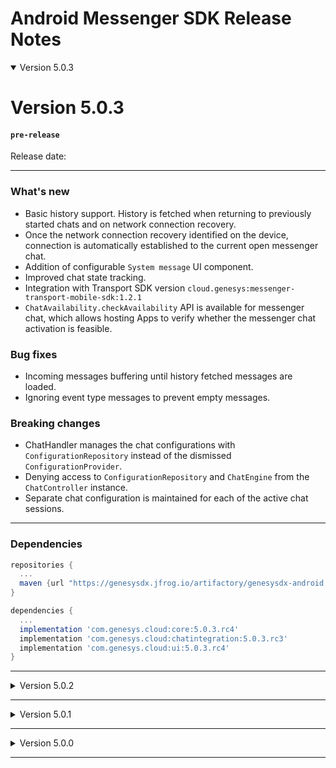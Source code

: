 
# Android Messenger SDK Release Notes


<details open markdown="block">
<summary> Version 5.0.3 </summary>

# Version 5.0.3
#### `pre-release`   
Release date: 
___

### What's new 
- Basic history support. History is fetched when returning to previously started chats and on network connection recovery.
- Once the network connection recovery identified on the device, connection is automatically established to the current open messenger chat.
- Addition of configurable `System message` UI component.
- Improved chat state tracking.
- Integration with Transport SDK version `cloud.genesys:messenger-transport-mobile-sdk:1.2.1`
- `ChatAvailability.checkAvailability` API is available for messenger chat, which allows hosting Apps to verify whether the messenger chat activation is feasible.
 
### Bug fixes
- Incoming messages buffering until history fetched messages are loaded.
- Ignoring event type messages to prevent empty messages.

### Breaking changes
- ChatHandler manages the chat configurations with `ConfigurationRepository` instead of the dismissed `ConfigurationProvider`.
- Denying access to `ConfigurationRepository` and `ChatEngine` from the `ChatController` instance.
- Separate chat configuration is maintained for each of the active chat sessions.

---

### Dependencies 

```gradle
repositories {
  ...
  maven {url "https://genesysdx.jfrog.io/artifactory/genesysdx-android.dev"}
}

dependencies {
  ...
  implementation 'com.genesys.cloud:core:5.0.3.rc4'
  implementation 'com.genesys.cloud:chatintegration:5.0.3.rc3'
  implementation 'com.genesys.cloud:ui:5.0.3.rc4'
}
```

</details>

---

</details>
<details close markdown="block">
<summary> Version 5.0.2 </summary>

# Version 5.0.2
#### `pre-release`
Release date: 20 Feb 2022

### What's new 
- Chat configurations maintenance improvements. Separated logic settings from UI related configurations.
- Loaded messenger chat configurations and applied basic UI configurations on displayed messages.
- Enabled chat configurations alternation by the hosting App before chat starts, with `ConfigurationsProvider` implementation. 
- Chat start can be prevented with the use of `ChatSettings::enabled` property.
Failure to load chat configurations makes the chat creation fail.
- Messenger chat engine support.
- Configurable UI components for `Fast scroll` button and `Datestamp` headers, were added to `ChatUIProvider`.
- UI configurations for `Timestamp` and `Readmore`, were added to `ChatUIProvider`.
- Integration with Transport SDK version `cloud.genesys:messenger-transport-mobile-sdk:1.1.14`.

### Bug fixes
- Fast scroll button visibility after voice recording.
- Double display of fast scroll button after configuration update.
- State and error events are now passed to the hosting App on the `main thread`.

### Breaking changes
- `Timestamp` UI configuration, `textStyleConfig` and `readMoreThreshold`, were relocated to `ChatUIProvider`. 
- `ChatScroller` was renamed to `ChatFastScrollConfig` and is now available on `ChatUIProvider::FastScrollUIProvider`.
- `ChatUIProvider` instance can't be set over the `ChatController` instance. Use `ConfigurationsProvider` implementation should be used instead.
- `ConversationSettings` were dismissed. Use `ConfigurationsProvider` instead.

--- 

### Dependencies 

```gradle
repositories {
  ...
  maven {url "https://genesysdx.jfrog.io/artifactory/genesysdx-android.dev"}
}

dependencies {
  ...
  implementation 'com.genesys.cloud:core:5.0.2.rc1'
  implementation 'com.genesys.cloud:chatintegration:5.0.2.rc2'
  implementation 'com.genesys.cloud:ui:5.0.2.rc4'
}
```

</details>

---

<details close markdown="block">

<summary> Version 5.0.1 </summary>

# Version 5.0.1
#### `pre-release`
Release date: 13 Dec 2021

### What's new 
- Chat engine support. Provides the functionality to creat and control chats.  
- Technical documentation generation with Javadoc and KDoc comments.  
- Integration with Transport SDK version `cloud.genesys:messenger-transport-mobile-sdk:1.1.12`.

### Breaking Changes
- Modules namespacing and packages were renamed with `com.genesys.cloud` prefix. 
- Module `engine` was removed. Classes can be found under `chatintegration` module.

---

### Dependencies 

> 👉  Artifacts are available on JFrog artifactory

```gradle
repositories {
  ...
  maven {url "https://genesysdx.jfrog.io/artifactory/genesysdx-android.dev"}
}

dependencies {
  ...
  implementation 'com.genesys.cloud:core:5.0.1.rc3'
  implementation 'com.genesys.cloud:chatintegration:5.0.1.rc3'
  implementation 'com.genesys.cloud:ui:5.0.1.rc3'
}
```

</details>

---

<details close markdown="block">

<summary> Version 5.0.0 </summary>

# Version 5.0.0
#### `pre-release`
Release date: 14 Nov 2021

### What's new 
- Basic messenger chat support. 
- Basic error handling for messenger chat.
- Integration with Transport SDK version `com.genesys.sdk:transport:1.0.0.rc4`.

---

### Dependencies 

```gradle
repositories {
  ...
  maven {url "https://bold360ai-mobile-artifacts.s3.amazonaws.com/dx/android/dev/"}
}

dependencies {
  ...
  implementation 'com.nanorep.devcore:sdkcore:5.0.0.rc2'
  implementation 'com.nanorep.devconversation:engine:5.0.0.rc1'
  implementation 'com.nanorep.devconversation:chatintegration:5.0.0.rc1'
  implementation 'com.nanorep.devconversation:ui:5.0.0.rc4'
  implementation 'com.nanorep.devcore:accessibility:5.0.0.rc1'
}
```

</details>

---
